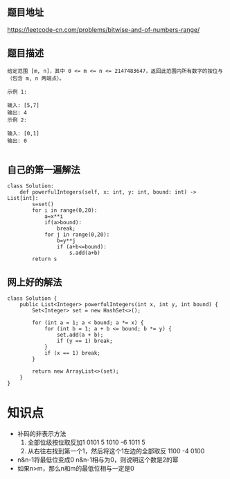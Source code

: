 ## 题目地址
https://leetcode-cn.com/problems/bitwise-and-of-numbers-range/

## 题目描述

```
给定范围 [m, n]，其中 0 <= m <= n <= 2147483647，返回此范围内所有数字的按位与（包含 m, n 两端点）。

示例 1: 

输入: [5,7]
输出: 4
示例 2:

输入: [0,1]
输出: 0


```

## 自己的第一遍解法
```
class Solution:
    def powerfulIntegers(self, x: int, y: int, bound: int) -> List[int]: 
        s=set()
        for i in range(0,20):
            a=x**i
            if(a>bound):
                break;
            for j in range(0,20):
                b=y**j
                if (a+b<=bound):
                    s.add(a+b)
        return s 
```

## 网上好的解法

```
class Solution {
    public List<Integer> powerfulIntegers(int x, int y, int bound) {
        Set<Integer> set = new HashSet<>();
        
        for (int a = 1; a < bound; a *= x) {
            for (int b = 1; a + b <= bound; b *= y) {
                set.add(a + b);
                if (y == 1) break;
            }
            if (x == 1) break;
        }
        
        return new ArrayList<>(set);
    }
}
```
# 知识点
* 补码的非表示方法 
   1. 全部位级按位取反加1 0101 5 1010 -6 1011 5
   2. 从右往右找到第一个1，然后将这个1左边的全部取反 1100 -4 0100
* n&n-1将最低位变成0 n&n-1相与为0，则说明这个数是2的幂
* 如果n>m，那么n和m的最低位相与一定是0
